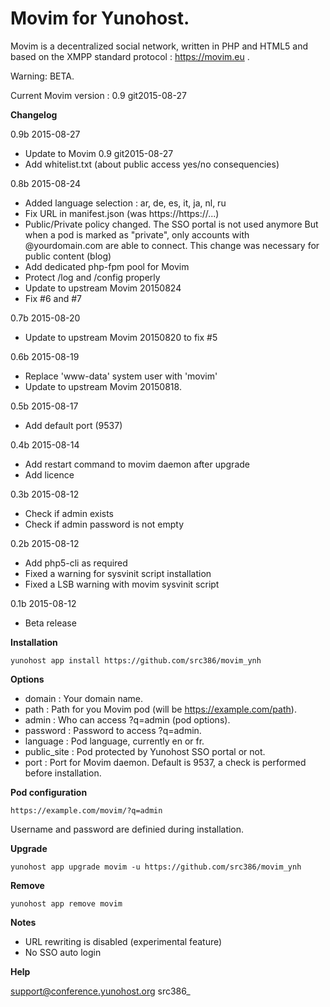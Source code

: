 Movim for Yunohost.
==========

Movim is a decentralized social network, written in PHP and HTML5 and based on the XMPP standard protocol : https://movim.eu .

Warning: BETA.

Current Movim version : 0.9 git2015-08-27

**Changelog**

0.9b 2015-08-27
- Update to Movim 0.9 git2015-08-27
- Add whitelist.txt (about public access yes/no consequencies)

0.8b 2015-08-24
- Added language selection : ar, de, es, it, ja, nl, ru
- Fix URL in manifest.json (was https://https://...)
- Public/Private policy changed. The SSO portal is not used anymore
  But when a pod is marked as "private", only accounts with @yourdomain.com are able to connect.
  This change was necessary for public content (blog)
- Add dedicated php-fpm pool for Movim
- Protect /log and /config properly
- Update to upstream Movim 20150824
- Fix #6 and #7

0.7b 2015-08-20
- Update to upstream Movim 20150820 to fix #5

0.6b 2015-08-19
- Replace 'www-data' system user with 'movim'
- Update to upstream Movim 20150818.

0.5b 2015-08-17
- Add default port (9537)

0.4b 2015-08-14
- Add restart command to movim daemon after upgrade
- Add licence

0.3b 2015-08-12
- Check if admin exists
- Check if admin password is not empty

0.2b 2015-08-12
- Add php5-cli as required
- Fixed a warning for sysvinit script installation
- Fixed a LSB warning with movim sysvinit script

0.1b 2015-08-12
- Beta release

**Installation**

    yunohost app install https://github.com/src386/movim_ynh

**Options**

* domain : Your domain name.
* path : Path for you Movim pod (will be https://example.com/path).
* admin : Who can access ?q=admin (pod options).
* password : Password to access ?q=admin.
* language : Pod language, currently en or fr.
* public_site : Pod protected by Yunohost SSO portal or not.
* port : Port for Movim daemon. Default is 9537, a check is performed before installation.

**Pod configuration**

    https://example.com/movim/?q=admin

Username and password are definied during installation.

**Upgrade**

    yunohost app upgrade movim -u https://github.com/src386/movim_ynh

**Remove**

    yunohost app remove movim

**Notes**

* URL rewriting is disabled (experimental feature)
* No SSO auto login

**Help**

support@conference.yunohost.org src386_
